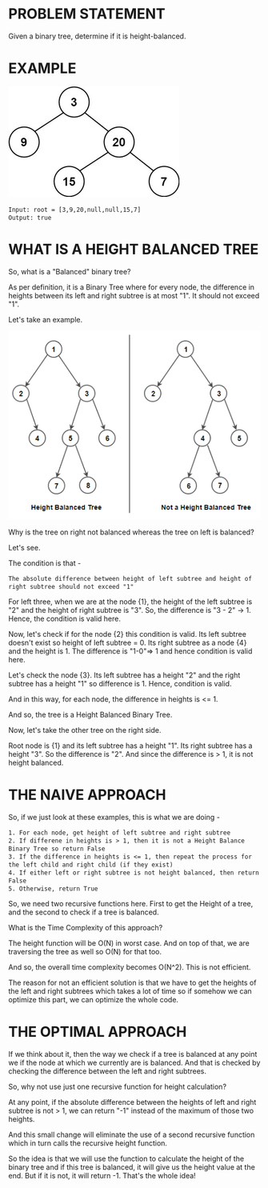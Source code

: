 # PROBLEM STATEMENT

Given a binary tree, determine if it is height-balanced.

# EXAMPLE

![Alt text](image.png)

    Input: root = [3,9,20,null,null,15,7]
    Output: true

# WHAT IS A HEIGHT BALANCED TREE

So, what is a "Balanced" binary tree?

As per definition, it is a Binary Tree where for every node, the difference in heights between its left and right subtree is at most "1". It should not exceed "1".

Let's take an example.

![Alt text](image-1.png)

Why is the tree on right not balanced whereas the tree on left is balanced?

Let's see.

The condition is that - 

    The absolute difference between height of left subtree and height of right subtree should not exceed "1"

For left three, when we are at the node {1}, the height of the left subtree is "2" and the height of right subtree is "3". So, the difference is "3 - 2" -> 1. Hence, the condition is valid here.

Now, let's check if for the node {2} this condition is valid. Its left subtree doesn't exist so height of left subtree = 0. Its right subtree as a node {4} and the height is 1. The difference is "1-0"=> 1 and hence condition is valid here.

Let's check the node {3}. Its left subtree has a height "2" and the right subtree has a height "1" so difference is 1. Hence, condition is valid.

And in this way, for each node, the difference in heights is <= 1.

And so, the tree is a Height Balanced Binary Tree.

Now, let's take the other tree on the right side.

Root node is {1} and its left subtree has a height "1". Its right subtree has a height "3". So the difference is "2". And since the difference is > 1, it is not height balanced.


# THE NAIVE APPROACH

So, if we just look at these examples, this is what we are doing - 

    1. For each node, get height of left subtree and right subtree
    2. If differene in heights is > 1, then it is not a Height Balance Binary Tree so return False
    3. If the difference in heights is <= 1, then repeat the process for the left child and right child (if they exist)
    4. If either left or right subtree is not height balanced, then return False
    5. Otherwise, return True

So, we need two recursive functions here. First to get the Height of a tree, and the second to check if a tree is balanced.

What is the Time Complexity of this approach?

The height function will be O(N) in worst case. And on top of that, we are traversing the tree as well so O(N) for that too.

And so, the overall time complexity becomes O(N^2). This is not efficient.

The reason for not an efficient solution is that we have to get the heights of the left and right subtrees which takes a lot of time so if somehow we can optimize this part, we can optimize the whole code.

# THE OPTIMAL APPROACH

If we think about it, then the way we check if a tree is balanced at any point we if the node at which we currently are is balanced. And that is checked by checking the difference between the left and right subtrees. 

So, why not use just one recursive function for height calculation?

At any point, if the absolute difference between the heights of left and right subtree is not > 1, we can return "-1" instead of the maximum of those two heights.

And this small change will eliminate the use of a second recursive function which in turn calls the recursive height function.

So the idea is that we will use the function to calculate the height of the binary tree and if this tree is balanced, it will give us the height value at the end. But if it is not, it will return -1. That's the whole idea!